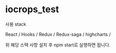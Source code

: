 # iocrops_test

사용 stack

React /
Hooks /
Redux /
Redux-saga /
highcharts /

위 해당 스택 사항 설치 후 npm start로 실행하면 됩니다.
